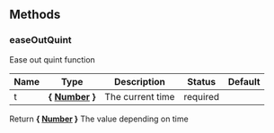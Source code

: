




## Methods


### easeOutQuint

Ease out quint function



Name  |  Type  |  Description  |  Status  |  Default
------------  |  ------------  |  ------------  |  ------------  |  ------------
t  |  **{ <a class="link" href="https://developer.mozilla.org/fr/docs/Web/JavaScript/Reference/Objets_globaux/Number" target="_blank" title="Number">Number</a> }**  |  The current time  |  required  |

Return **{ <a class="link" href="https://developer.mozilla.org/fr/docs/Web/JavaScript/Reference/Objets_globaux/Number" target="_blank" title="Number">Number</a> }** The value depending on time